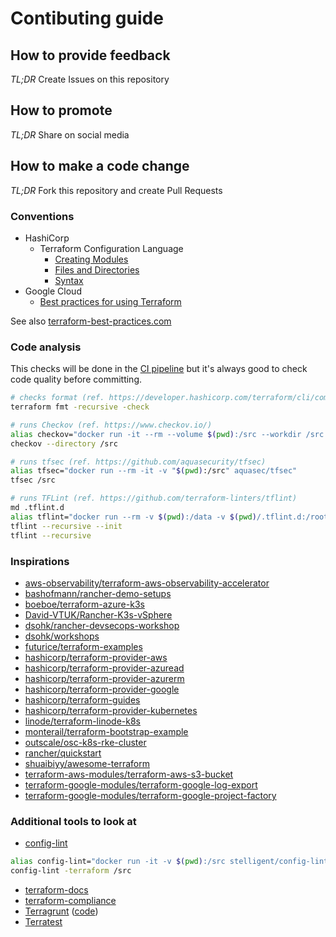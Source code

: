 # Contibuting guide

## How to provide feedback

_TL;DR_ Create Issues on this repository

## How to promote

_TL;DR_ Share on social media

## How to make a code change

_TL;DR_ Fork this repository and create Pull Requests

### Conventions

* HashiCorp
  * Terraform Configuration Language
    * [Creating Modules](https://developer.hashicorp.com/terraform/language/modules/develop)
    * [Files and Directories](https://developer.hashicorp.com/terraform/language/files)
    * [Syntax](https://developer.hashicorp.com/terraform/language/syntax)
* Google Cloud
  * [Best practices for using Terraform](https://cloud.google.com/docs/terraform/best-practices-for-terraform)

See also [terraform-best-practices.com](https://www.terraform-best-practices.com/)

### Code analysis

This checks will be done in the [CI pipeline](.github/workflows/ci.yaml) but it's always good to check code quality before committing.

```bash
# checks format (ref. https://developer.hashicorp.com/terraform/cli/commands/fmt)
terraform fmt -recursive -check

# runs Checkov (ref. https://www.checkov.io/)
alias checkov="docker run -it --rm --volume $(pwd):/src --workdir /src bridgecrew/checkov"
checkov --directory /src

# runs tfsec (ref. https://github.com/aquasecurity/tfsec)
alias tfsec="docker run --rm -it -v "$(pwd):/src" aquasec/tfsec"
tfsec /src

# runs TFLint (ref. https://github.com/terraform-linters/tflint)
md .tflint.d
alias tflint="docker run --rm -v $(pwd):/data -v $(pwd)/.tflint.d:/root/.tflint.d -it ghcr.io/terraform-linters/tflint"
tflint --recursive --init
tflint --recursive
```

### Inspirations

* [aws-observability/terraform-aws-observability-accelerator](https://github.com/aws-observability/terraform-aws-observability-accelerator)
* [bashofmann/rancher-demo-setups](https://github.com/bashofmann/rancher-demo-setups)
* [boeboe/terraform-azure-k3s](https://github.com/boeboe/terraform-azure-k3s)
* [David-VTUK/Rancher-K3s-vSphere](https://github.com/David-VTUK/Rancher-K3s-vSphere)
* [dsohk/rancher-devsecops-workshop](https://github.com/dsohk/rancher-devsecops-workshop)
* [dsohk/workshops](https://github.com/dsohk/workshops)
* [futurice/terraform-examples](https://github.com/futurice/terraform-examples)
* [hashicorp/terraform-provider-aws](https://github.com/hashicorp/terraform-provider-aws)
* [hashicorp/terraform-provider-azuread](https://github.com/hashicorp/terraform-provider-azuread)
* [hashicorp/terraform-provider-azurerm](https://github.com/hashicorp/terraform-provider-azurerm)
* [hashicorp/terraform-provider-google](https://github.com/hashicorp/terraform-provider-google)
* [hashicorp/terraform-guides](https://github.com/hashicorp/terraform-guides)
* [hashicorp/terraform-provider-kubernetes](https://github.com/hashicorp/terraform-provider-kubernetes)
* [linode/terraform-linode-k8s](https://github.com/linode/terraform-linode-k8s)
* [monterail/terraform-bootstrap-example](https://github.com/monterail/terraform-bootstrap-example)
* [outscale/osc-k8s-rke-cluster](https://github.com/outscale/osc-k8s-rke-cluster)
* [rancher/quickstart](https://github.com/rancher/quickstart)
* [shuaibiyy/awesome-terraform](https://github.com/shuaibiyy/awesome-terraform)
* [terraform-aws-modules/terraform-aws-s3-bucket](https://github.com/terraform-aws-modules/terraform-aws-s3-bucket)
* [terraform-google-modules/terraform-google-log-export](https://github.com/terraform-google-modules/terraform-google-log-export)
* [terraform-google-modules/terraform-google-project-factory](https://github.com/terraform-google-modules/terraform-google-project-factory)

### Additional tools to look at

* [config-lint](https://stelligent.github.io/config-lint/)

```bash
alias config-lint="docker run -it -v $(pwd):/src stelligent/config-lint"
config-lint -terraform /src
```

* [terraform-docs](https://terraform-docs.io/)
* [terraform-compliance](https://terraform-compliance.com/)
* [Terragrunt](https://terragrunt.gruntwork.io/) ([code](https://github.com/terraform-docs/terraform-docs))
* [Terratest](https://github.com/gruntwork-io/terratest)
